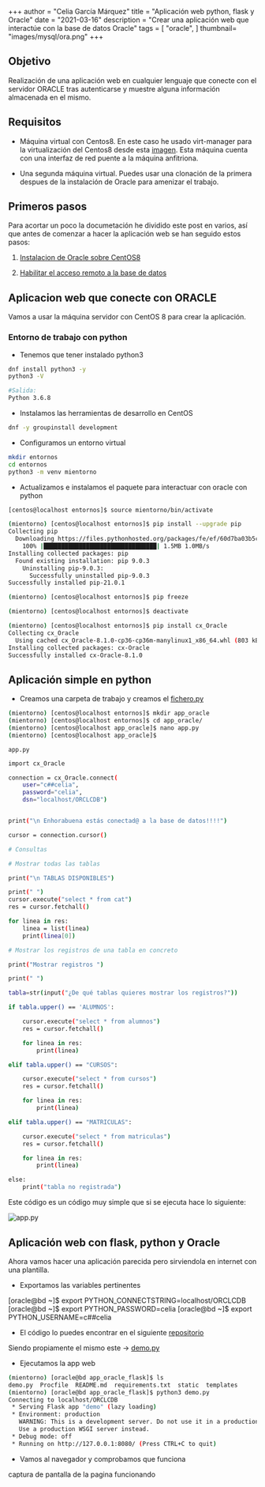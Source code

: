 +++
author = "Celia García Márquez"
title = "Aplicación web python, flask y Oracle"
date = "2021-03-16"
description = "Crear una aplicación web que interactúe con la base de datos Oracle"
tags = [
    "oracle",
]
thumbnail= "images/mysql/ora.png"
+++

## Objetivo

Realización de una aplicación web en cualquier lenguaje que conecte con el servidor ORACLE tras autenticarse y muestre alguna información almacenada en el mismo.


## Requisitos

* Máquina virtual con Centos8. En este caso he usado virt-manager para la virtualización del Centos8 desde esta [imagen](https://ftp.rediris.es/mirror/CentOS/8/BaseOS/x86_64/os/images/boot.iso). Esta máquina cuenta con una interfaz de red puente a la máquina anfitriona.

* Una segunda máquina virtual. Puedes usar una clonación de la primera despues de la instalación de Oracle para amenizar el trabajo.


## Primeros pasos

Para acortar un poco la documetación he dividido este post en varios, así que antes de comenzar a hacer la aplicación web se han seguido estos pasos:

  1. [Instalacion de Oracle sobre CentOS8]()

  2. [Habilitar el acceso remoto a la base de datos]()


## Aplicacion web que conecte con ORACLE 

Vamos a usar la máquina servidor con CentOS 8 para crear la aplicación.

### Entorno de trabajo con python 

* Tenemos que tener instalado python3 

```sh
dnf install python3 -y
python3 -V

#Salida:
Python 3.6.8

```

* Instalamos las herramientas de desarrollo en CentOS 

```sh
dnf -y groupinstall development
```


* Configuramos un entorno virtual 

```sh
mkdir entornos
cd entornos
python3 -m venv mientorno
```

* Actualizamos e instalamos el paquete para interactuar con oracle con python

```sh
[centos@localhost entornos]$ source mientorno/bin/activate

(mientorno) [centos@localhost entornos]$ pip install --upgrade pip
Collecting pip
  Downloading https://files.pythonhosted.org/packages/fe/ef/60d7ba03b5c442309ef42e7d69959f73aacccd0d86008362a681c4698e83/pip-21.0.1-py3-none-any.whl (1.5MB)
    100% |████████████████████████████████| 1.5MB 1.0MB/s 
Installing collected packages: pip
  Found existing installation: pip 9.0.3
    Uninstalling pip-9.0.3:
      Successfully uninstalled pip-9.0.3
Successfully installed pip-21.0.1

(mientorno) [centos@localhost entornos]$ pip freeze

(mientorno) [centos@localhost entornos]$ deactivate

(mientorno) [centos@localhost entornos]$ pip install cx_Oracle
Collecting cx_Oracle
  Using cached cx_Oracle-8.1.0-cp36-cp36m-manylinux1_x86_64.whl (803 kB)
Installing collected packages: cx-Oracle
Successfully installed cx-Oracle-8.1.0

```
## Aplicación simple en python

* Creamos una carpeta de trabajo y creamos el [fichero.py]()

```sh
(mientorno) [centos@localhost entornos]$ mkdir app_oracle
(mientorno) [centos@localhost entornos]$ cd app_oracle/
(mientorno) [centos@localhost app_oracle]$ nano app.py
(mientorno) [centos@localhost app_oracle]$ 
```
`app.py`

```sh
import cx_Oracle

connection = cx_Oracle.connect(
    user="c##celia",
    password="celia",
    dsn="localhost/ORCLCDB")


print("\n Enhorabuena estás conectad@ a la base de datos!!!!")

cursor = connection.cursor()

# Consultas

# Mostrar todas las tablas

print("\n TABLAS DISPONIBLES")

print(" ")
cursor.execute("select * from cat")
res = cursor.fetchall()

for linea in res:
    linea = list(linea)
    print(linea[0])

# Mostrar los registros de una tabla en concreto 

print("Mostrar registros ")

print(" ")

tabla=str(input("¿De qué tablas quieres mostrar los registros?"))

if tabla.upper() == 'ALUMNOS':

    cursor.execute("select * from alumnos")
    res = cursor.fetchall()

    for linea in res:
        print(linea)

elif tabla.upper() == "CURSOS":

    cursor.execute("select * from cursos")
    res = cursor.fetchall()

    for linea in res:
        print(linea)

elif tabla.upper() == "MATRICULAS":

    cursor.execute("select * from matriculas")
    res = cursor.fetchall()

    for linea in res:
        print(linea)

else:
    print("tabla no registrada")

```
Este código es un código muy simple que si se ejecuta hace lo siguiente:

![app.py](app.png)


## Aplicación web con flask, python y Oracle 

Ahora vamos hacer una aplicación parecida pero sirviendola en internet con una plantilla.

* Exportamos las variables pertinentes 

[oracle@bd ~]$ export PYTHON_CONNECTSTRING=localhost/ORCLCDB
[oracle@bd ~]$ export PYTHON_PASSWORD=celia
[oracle@bd ~]$ export PYTHON_USERNAME=c##celia

* El código lo puedes encontrar en el siguiente [repositorio]()

Siendo propiamente el mismo este -> [demo.py]()

* Ejecutamos la app web 

```sh
(mientorno) [oracle@bd app_oracle_flask]$ ls
demo.py  Procfile  README.md  requirements.txt  static  templates
(mientorno) [oracle@bd app_oracle_flask]$ python3 demo.py 
Connecting to localhost/ORCLCDB
 * Serving Flask app "demo" (lazy loading)
 * Environment: production
   WARNING: This is a development server. Do not use it in a production deployment.
   Use a production WSGI server instead.
 * Debug mode: off
 * Running on http://127.0.0.1:8080/ (Press CTRL+C to quit)
```

* Vamos al navegador y comprobamos que funciona

captura de pantalla de la pagina funcionando 

![]()